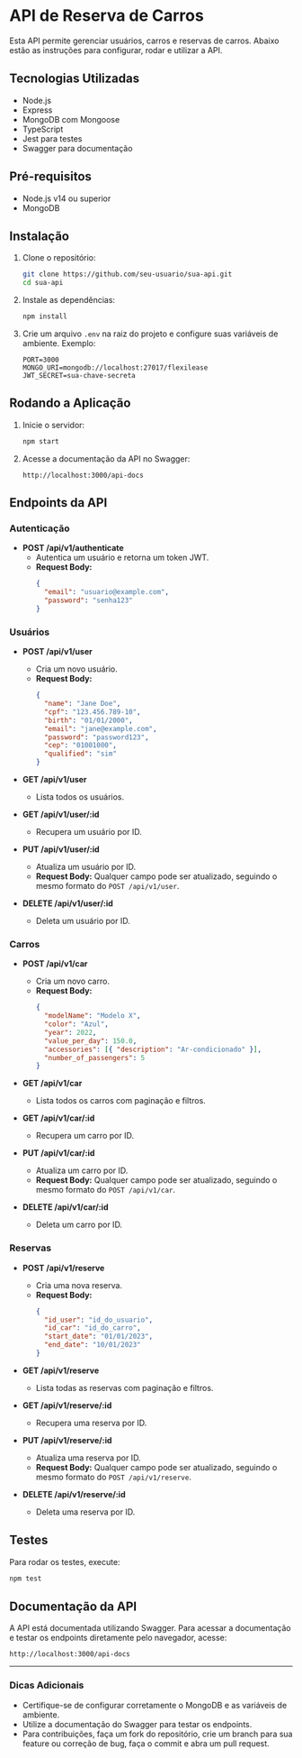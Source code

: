 # API de Reserva de Carros

Esta API permite gerenciar usuários, carros e reservas de carros. Abaixo estão as instruções para configurar, rodar e utilizar a API.

## Tecnologias Utilizadas

- Node.js
- Express
- MongoDB com Mongoose
- TypeScript
- Jest para testes
- Swagger para documentação

## Pré-requisitos

- Node.js v14 ou superior
- MongoDB

## Instalação

1. Clone o repositório:

   ```bash
   git clone https://github.com/seu-usuario/sua-api.git
   cd sua-api
   ```

2. Instale as dependências:

   ```bash
   npm install
   ```

3. Crie um arquivo `.env` na raiz do projeto e configure suas variáveis de ambiente. Exemplo:

   ```env
   PORT=3000
   MONGO_URI=mongodb://localhost:27017/flexilease
   JWT_SECRET=sua-chave-secreta
   ```

## Rodando a Aplicação

1. Inicie o servidor:

   ```bash
   npm start
   ```

2. Acesse a documentação da API no Swagger:

   ```
   http://localhost:3000/api-docs
   ```

## Endpoints da API

### Autenticação

- **POST /api/v1/authenticate**
  - Autentica um usuário e retorna um token JWT.
  - **Request Body:**
    ```json
    {
      "email": "usuario@example.com",
      "password": "senha123"
    }
    ```

### Usuários

- **POST /api/v1/user**

  - Cria um novo usuário.
  - **Request Body:**
    ```json
    {
      "name": "Jane Doe",
      "cpf": "123.456.789-10",
      "birth": "01/01/2000",
      "email": "jane@example.com",
      "password": "password123",
      "cep": "01001000",
      "qualified": "sim"
    }
    ```

- **GET /api/v1/user**

  - Lista todos os usuários.

- **GET /api/v1/user/:id**

  - Recupera um usuário por ID.

- **PUT /api/v1/user/:id**

  - Atualiza um usuário por ID.
  - **Request Body:** Qualquer campo pode ser atualizado, seguindo o mesmo formato do `POST /api/v1/user`.

- **DELETE /api/v1/user/:id**
  - Deleta um usuário por ID.

### Carros

- **POST /api/v1/car**

  - Cria um novo carro.
  - **Request Body:**
    ```json
    {
      "modelName": "Modelo X",
      "color": "Azul",
      "year": 2022,
      "value_per_day": 150.0,
      "accessories": [{ "description": "Ar-condicionado" }],
      "number_of_passengers": 5
    }
    ```

- **GET /api/v1/car**

  - Lista todos os carros com paginação e filtros.

- **GET /api/v1/car/:id**

  - Recupera um carro por ID.

- **PUT /api/v1/car/:id**

  - Atualiza um carro por ID.
  - **Request Body:** Qualquer campo pode ser atualizado, seguindo o mesmo formato do `POST /api/v1/car`.

- **DELETE /api/v1/car/:id**
  - Deleta um carro por ID.

### Reservas

- **POST /api/v1/reserve**

  - Cria uma nova reserva.
  - **Request Body:**
    ```json
    {
      "id_user": "id_do_usuario",
      "id_car": "id_do_carro",
      "start_date": "01/01/2023",
      "end_date": "10/01/2023"
    }
    ```

- **GET /api/v1/reserve**

  - Lista todas as reservas com paginação e filtros.

- **GET /api/v1/reserve/:id**

  - Recupera uma reserva por ID.

- **PUT /api/v1/reserve/:id**

  - Atualiza uma reserva por ID.
  - **Request Body:** Qualquer campo pode ser atualizado, seguindo o mesmo formato do `POST /api/v1/reserve`.

- **DELETE /api/v1/reserve/:id**
  - Deleta uma reserva por ID.

## Testes

Para rodar os testes, execute:

```bash
npm test
```

## Documentação da API

A API está documentada utilizando Swagger. Para acessar a documentação e testar os endpoints diretamente pelo navegador, acesse:

```
http://localhost:3000/api-docs
```

---

### Dicas Adicionais

- Certifique-se de configurar corretamente o MongoDB e as variáveis de ambiente.
- Utilize a documentação do Swagger para testar os endpoints.
- Para contribuições, faça um fork do repositório, crie um branch para sua feature ou correção de bug, faça o commit e abra um pull request.
